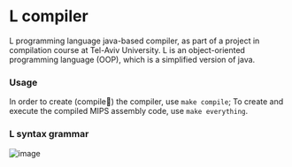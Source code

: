 # L compiler
L programming language java-based compiler, as part of a project in compilation course at Tel-Aviv University.
L is an object-oriented programming language (OOP), which is a simplified version of java.

### Usage
In order to create (compile🤯) the compiler, use `make compile`;
To create and execute the compiled MIPS assembly code, use `make everything`.

### L syntax grammar
![image](https://user-images.githubusercontent.com/68384440/171468422-35613a18-c329-43da-9300-217209aa7875.png)
